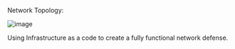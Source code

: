 Network Topology:


![image](https://github.com/user-attachments/assets/979fd9a1-2e1e-4b5c-9f0c-21c716598553)


Using Infrastructure as a code to create a fully functional network defense.
